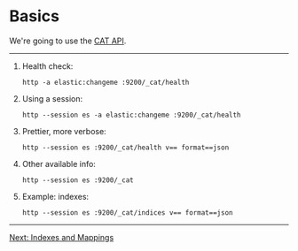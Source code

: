 # Basics

We're going to use the [CAT API](https://www.elastic.co/guide/en/elasticsearch/reference/5.6/cat.html).

----

 1. Health check:

        http -a elastic:changeme :9200/_cat/health

 2. Using a session:

        http --session es -a elastic:changeme :9200/_cat/health

 3. Prettier, more verbose:

        http --session es :9200/_cat/health v== format==json

 4. Other available info:

        http --session es :9200/_cat

 5. Example: indexes:

        http --session es :9200/_cat/indices v== format==json

----

[Next: Indexes and Mappings](./INDEX.md)
